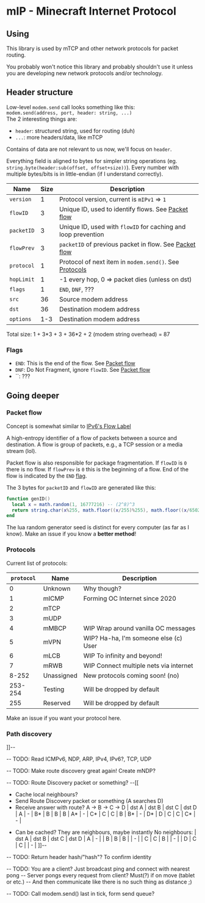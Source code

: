 # mIP - Minecraft Internet Protocol

## Using
This library is used by mTCP and other network protocols for packet routing.

You probably won't notice this library and probably shouldn't use it
unless you are developing new network protocols and/or technology.

## Header structure
Low-level `modem.send` call looks something like this:\
`modem.send(address, port, header: string, ...)`\
The 2 interesting things are:
- `header`: structured string, used for routing (duh)
- `...`: more headers/data, like mTCP

Contains of data are not relevant to us now, we'll focus on `header`.

Everything field is aligned to bytes for simpler string operations
(eg. `string.byte(header:sub(offset, offset+size))`).
Every number with multiple bytes/bits is in little-endian (if I understand correctly).

 Name      | Size | Description
 --------- | ---- | ---
`version`  |   1  | Protocol version, current is `mIPv1` => `1`
`flowID`   |   3  | Unique ID, used to identify flows. See [Packet flow](#packet-flow)
`packetID` |   3  | Unique ID, used with `flowID` for caching and loop prevention
`flowPrev` |   3  | `packetID` of previous packet in flow. See [Packet flow](#packet-flow)
`protocol` |   1  | Protocol of next item in `modem.send()`. See [Protocols](#protocols)
`hopLimit` |   1  | -1 every hop, 0 => packet dies (unless on dst)
`flags`    |   1  | `END`, `DNF`, ???
`src`      |  36  | Source modem address
`dst`      |  36  | Destination modem address
`options`  | 1-3  | Destination modem address

Total size: 1 + 3\*3 + 3 + 36\*2 + 2 (modem string overhead) = 87

### Flags
- `END`: This is the end of the flow. See [Packet flow](#packet-flow)
- `DNF`: Do Not Fragment, ignore `flowID`. See [Packet flow](#packet-flow)
- ``: ???

## Going deeper

### Packet flow
Concept is somewhat similar to [IPv6's Flow Label](https://en.wikipedia.org/wiki/IPv6_packet#Fixed_header)

A high-entropy identifier of a flow of packets between a source and destination.
A flow is group of packets, e.g., a TCP session or a media stream (lol).

Packet flow is also responsible for package fragmentation.
If `flowID` is `0` there is no flow.
If `flowPrev` is `0` this is the beginning of a flow.
End of the flow is indicated by the `END` [flag](#flags).

The 3 bytes for `packetID` and `flowID` are generated like this:
```lua
function genID()
  local x = math.random(1, 16777216) -- (2^8)^3
  return string.char(x%255, math.floor((x/255)%255), math.floor((x/65025)%255))
end
```
The lua random generator seed is distinct for every computer (as far as I know).
Make an issue if you know a **better method**!

### Protocols
Current list of protocols:

 `protocol` | Name     | Description
 ------- | ----------- | ---
    0    | Unknown     | Why though?
    1    | mICMP       | Forming OC Internet since 2020
    2    | mTCP        | 
    3    | mUDP        | 
    4    | mMBCP       | WIP Wrap around vanilla OC messages
    5    | mVPN        | WIP? Ha-ha, I'm someone else (c) User
    6    | mLCB        | WIP To infinity and beyond!
    7    | mRWB        | WIP Connect multiple nets via internet
  8\-252 | Unassigned  | New protocols coming soon! (no)
253\-254 | Testing     | Will be dropped by default
   255   | Reserved    | Will be dropped by default
   
Make an issue if you want your protocol here.

### Path discovery

]]--

-- TODO: Read ICMPv6, NDP, ARP, IPv4, IPv6?, TCP, UDP

-- TODO: Make route discovery great again! Create mNDP?

-- TODO: Route Discovery packet or something?
--[[
- Cache local neighbours?
- Send Route Discovery packet or something (A searches D)
- Receive answer with route? A -> B -> C -> D
  | dst A | dst B | dst C | dst D |
A |   -   |   B*  |   B   |   B   |
B |   A*  |   -   |   C*  |   C   |
C |   B   |   B*  |   -   |   D*  |
D |   C   |   C   |   C*  |   -   |
* Can be cached? They are neighbours, maybe instantly
No neighbours:
  | dst A | dst B | dst C | dst D |
A |   -   |       |   B   |   B   |
B |       |   -   |       |   C   |
C |   B   |       |   -   |       |
D |   C   |   C   |       |   -   |
]]--

-- TODO: Return header hash/"hash"? To confirm identity

-- TODO: You are a client? Just broadcast ping and connect with nearest pong
-- Server pongs every request from client? Must(?) if on move (tablet or etc.)
-- And then communicate like there is no such thing as distance ;)

-- TODO: Call modem.send() last in tick, form send queue?

